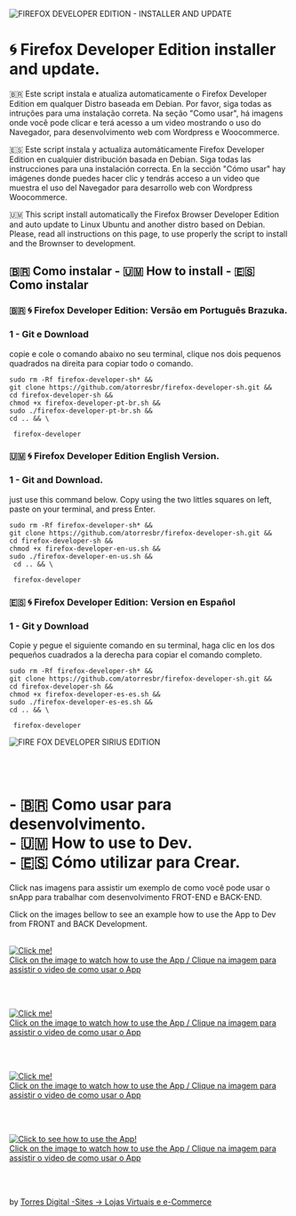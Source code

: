 
![FIREFOX DEVELOPER EDITION - INSTALLER AND UPDATE](https://repository-images.githubusercontent.com/738348143/a0f052b6-9fab-4ec8-8d3c-b0c1ca775a3d)


# 🌀 Firefox Developer Edition installer and update.

🇧🇷 Este script instala e atualiza automaticamente o Firefox Developer Edition em qualquer Distro baseada em Debian. Por favor, siga todas as intruções para uma instalação correta. Na seção "Como usar", há imagens onde você pode clicar e terá acesso a um video mostrando o uso do Navegador, para desenvolvimento web com Wordpress e Woocommerce.

🇪🇸 Este script instala y actualiza automáticamente Firefox Developer Edition en cualquier distribución basada en Debian. Siga todas las instrucciones para una instalación correcta. En la sección "Cómo usar" hay imágenes donde puedes hacer clic y tendrás acceso a un video que muestra el uso del Navegador para desarrollo web con Wordpress Woocommerce.

🇺🇲 This script install automatically the Firefox Browser Developer Edition and auto update to Linux Ubuntu and another distro based on Debian. Please, read all instructions on this page, to use properly the script to install and the Brownser to development.

##   🇧🇷 Como instalar - 🇺🇲 How to install - 🇪🇸 Como instalar <br>

### 🇧🇷 🌀 Firefox Developer Edition:  Versão em Português Brazuka.

### 1 - Git e Download 
 copie e cole o comando abaixo no seu terminal, clique nos dois pequenos quadrados na direita para copiar todo o comando.

```
sudo rm -Rf firefox-developer-sh* &&
git clone https://github.com/atorresbr/firefox-developer-sh.git &&
cd firefox-developer-sh &&
chmod +x firefox-developer-pt-br.sh &&
sudo ./firefox-developer-pt-br.sh &&
cd .. && \

 firefox-developer
```

###  🇺🇲 🌀 Firefox Developer Edition English Version.

### 1 - Git and  Download.
just use this command below. Copy using the two littles squares on left, paste on your terminal, and press Enter.

```
sudo rm -Rf firefox-developer-sh* &&
git clone https://github.com/atorresbr/firefox-developer-sh.git &&
cd firefox-developer-sh && 
chmod +x firefox-developer-en-us.sh && 
sudo ./firefox-developer-en-us.sh &&
 cd .. && \

 firefox-developer
```
### 🇪🇸 🌀 Firefox Developer Edition:  Version en Español

### 1 - Git y Download 
Copie y pegue el siguiente comando en su terminal, haga clic en los dos pequeños cuadrados a la derecha para copiar el comando completo.

```
sudo rm -Rf firefox-developer-sh* &&
git clone https://github.com/atorresbr/firefox-developer-sh.git &&
cd firefox-developer-sh &&
chmod +x firefox-developer-es-es.sh &&
sudo ./firefox-developer-es-es.sh &&
cd .. && \

 firefox-developer

```

![FIRE FOX DEVELOPER SIRIUS EDITION](https://github.com/atorresbr/firefox-developer-sh/assets/13744483/c5569e92-5b6a-4fcf-a047-ab78bbe7f46c)


<br><br>

# - 🇧🇷 Como usar para desenvolvimento. <br> - 🇺🇲 How to use to Dev. <br>  - 🇪🇸 Cómo utilizar para Crear.

Click nas imagens para assistir um exemplo de como você pode usar o snApp para trabalhar com desenvolvimento FROT-END e BACK-END.

Click on the images bellow to see an example how to use the App to Dev from FRONT and BACK Development.

<br>

<a href="https://www.facebook.com/torresdigital/videos/1370285286677688">
  <img src="https://github.com/atorresbr/firefox-developer-sh/assets/13744483/2b5c5313-bb2d-4d39-8c6e-533968c717ae" alt="Click me!" /> <br> Click on the image to watch how to use the App / Clique na imagem para assistir o video de como usar o App <br>
</a>

<br><br>

<a href="https://www.facebook.com/torresdigital/videos/1370285286677688">
  <img src="https://github.com/atorresbr/firefox-developer-sh/assets/13744483/14f8739e-35aa-4d99-9b6b-35b8fd96f323" alt="Click me!" /> <br> Click on the image to watch how to use the App / Clique na imagem para assistir o video de como usar o App <br>
</a>

<br><br>

<a href="https://www.facebook.com/torresdigital/videos/1370285286677688">
  <img src="https://github.com/atorresbr/firefox-developer-sh/assets/13744483/22fef26a-8c56-4086-90bd-1623b0226530" alt="Click me!" /> <br> Click on the image to watch how to use the App / Clique na imagem para assistir o video de como usar o App <br>
</a>


<br><br>

<a href="https://www.facebook.com/torresdigital/videos/1370285286677688">
  <img src="https://github.com/atorresbr/firefox-developer-sh/assets/13744483/193f4cb1-865a-4fae-89a2-9fa0b78ef1df" alt="Click to see how to use the App!" /> <br> Click on the image to watch how to use the App / Clique na imagem para assistir o video de como usar o App <br>
</a>

<br><br>

by <a href="https://torresdigital.com.br/">Torres Digital -Sites → Lojas Virtuais e e-Commerce </a>

<br>


